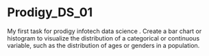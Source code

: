 # Prodigy_DS_01
My first task for prodigy infotech data science .   Create a bar chart or histogram to visualize the distribution of a categorical or continuous variable, such as the distribution of ages or genders in a population.
